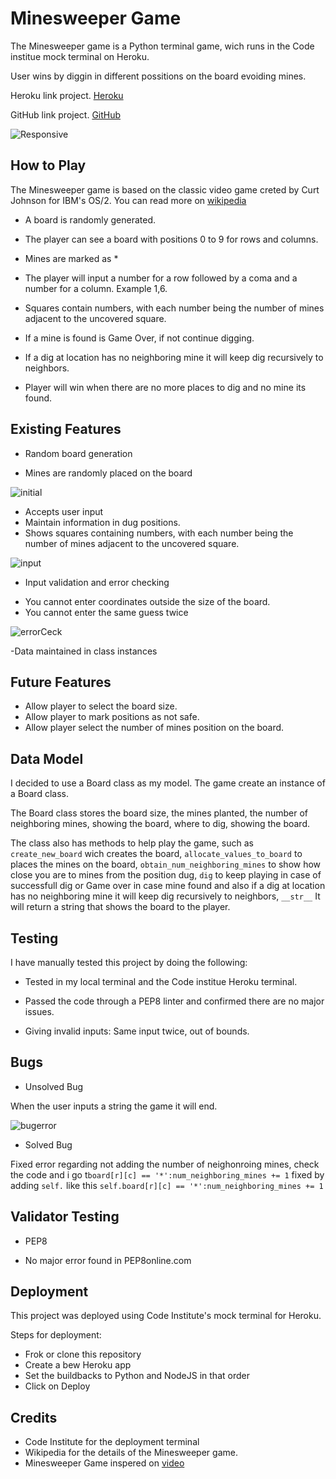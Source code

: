 # Minesweeper Game

The Minesweeper game is a Python terminal game, wich runs in the Code institue mock terminal on Heroku.

User wins by diggin in different possitions on the board evoiding mines.

Heroku link project. [Heroku](https://minesweeper-game2022.herokuapp.com/)

GitHub link project. [GitHub](https://github.com/JuanManuelNaya/minesweeper-game)

![Responsive](/images/Deployment.JPG)

## How to Play

The Minesweeper game is based on the classic video game creted by Curt Johnson for IBM's OS/2. You can read more on [wikipedia](https://en.wikipedia.org/wiki/Microsoft_Minesweeper)

* A board is randomly generated.

* The player can see a board with positions 0 to 9 for rows and columns.

* Mines are marked as *

* The player will input a number for a row followed by a coma and a number for a column. Example 1,6.

* Squares contain numbers, with each number being the number of mines adjacent to the uncovered square.

* If a mine is found is Game Over, if not continue digging.

* If a  dig at location has no neighboring mine it will keep dig recursively to neighbors. 

* Player will win when there are no more places to dig and no mine its found.

## Existing Features

* Random board generation
- Mines are randomly placed on the board

![initial](/images/boardInitial.JPG)

- Accepts user input
- Maintain information in dug positions.
- Shows squares containing numbers, with each number being the number of mines adjacent to the uncovered square.

![input](/images/result.JPG)

* Input validation and error checking
- You cannot enter coordinates outside the size of the board.
- You cannot enter the same guess twice

![errorCeck](/images/Invalid%20location.JPG)

-Data maintained in class instances

## Future Features
- Allow player to select the board size.
- Allow player to mark positions as not safe.
- Allow player select the number of mines position on the board.

## Data Model

I decided to use a Board class as my model. The game create an instance of a Board class.

The Board class stores the board size, the mines planted, the number of neighboring mines, showing the board, where to dig, showing the board.

The class also has methods to help play the game, such as `create_new_board` wich creates the board, `allocate_values_to_board` to places the mines on the board,  `obtain_num_neighboring_mines` to show how close you are to mines from the position dug,  `dig` to keep playing in case of successfull dig or Game over in case mine found and also if a  dig at location has no neighboring mine it will keep dig recursively to neighbors, `__str__` It will return a string that shows the board to the player.

## Testing

I have manually tested this project by doing the following:

- Tested in my local terminal and the Code institue Heroku terminal.

- Passed the code through a PEP8 linter and confirmed there are no major issues.

- Giving invalid inputs: Same input twice, out of bounds.

## Bugs

* Unsolved Bug

When the user inputs a string the game it will end.

![bugerror](/images/InvalidinputCat.JPG)

* Solved Bug

Fixed error regarding not adding the number of neighonroing mines, check the code and i go t`board[r][c] == '*':num_neighboring_mines += 1` fixed by adding `self.` like this `self.board[r][c] == '*':num_neighboring_mines += 1`

## Validator Testing

* PEP8

- No major error found in PEP8online.com

## Deployment

This project was deployed using Code Institute's mock terminal for Heroku.

Steps for deployment:
- Frok or clone this repository
- Create a bew Heroku app
- Set the buildbacks to Python and NodeJS in that order
- Click on Deploy

## Credits

- Code Institute for the deployment terminal
- Wikipedia for the details of the Minesweeper game.
- Minesweeper Game inspered on [video](https://www.youtube.com/watch?v=8ext9G7xspg&t=14s)


